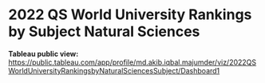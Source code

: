 # 2022 QS World University Rankings by Subject Natural Sciences

**Tableau public view:**
https://public.tableau.com/app/profile/md.akib.iqbal.majumder/viz/2022QSWorldUniversityRankingsbyNaturalSciencesSubject/Dashboard1
